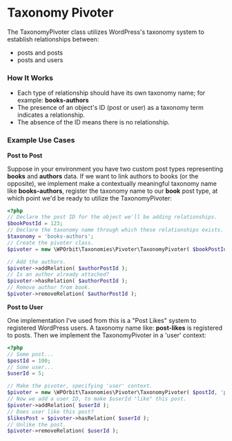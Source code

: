 # Taxonomy Pivoter

The TaxonomyPivoter class utilizes WordPress's taxonomy system to establish relationships between:

- posts and posts
- posts and users

### How It Works

- Each type of relationship should have its own taxonomy name; for example: **books-authors**
- The presence of an object's ID (post or user) as a taxonomy term indicates a relationship.
- The absence of the ID means there is no relationship.

### Example Use Cases

**Post to Post**

Suppose in your environment you have two custom post types representing **books** and **authors** data.
If we want to link authors to books (or the opposite), we implement make a contextually 
meaningful taxonomy name like **books-authors**, register the taxonomy name to our **book** 
post type, at which point we'd be ready to utilize the TaxonomyPivoter:

```php
<?php
// Declare the post ID for the object we'll be adding relationships.
$bookPostId = 123;
// Declare the taxonomy name through which these relationships exists. 
$taxonomy = 'books-authors';
// Create the pivoter class.
$pivoter = new \WPOrbit\Taxonomies\Pivoter\TaxonomyPivoter( $bookPostId, $taxonomy );

// Add the authors. 
$pivoter->addRelation( $authorPostId );
// Is an author already attached?
$pivoter->hasRelation( $authorPostId );
// Remove author from book.
$pivoter->removeRelation( $authorPostId );
```


**Post to User**

One implementation I've used from this is a "Post Likes" system to registered WordPress users.
A taxonomy name like: **post-likes** is registered to posts. Then we implement the TaxonomyPivoter 
in a 'user' context:

```php
<?php
// Some post...
$postId = 100;
// Some user...
$userId = 5;

// Make the pivoter, specifying 'user' context.
$pivoter = new \WPOrbit\Taxonomies\Pivoter\TaxonomyPivoter( $postId, 'post-likes', 'user' );
// Now we add a user ID, to make $userId "like" this post. 
$pivoter->addRelation( $userId );
// Does user like this post?
$likesPost = $pivoter->hasRelation( $userId );
// Unlike the post.
$pivoter->removeRelation( $userId );
```

